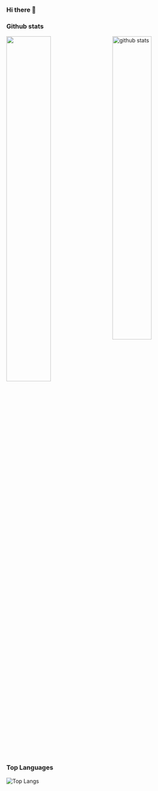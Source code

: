 ### Hi there 👋

<!--
**nasrabadiAM/nasrabadiAM** is a ✨ _special_ ✨ repository because its `README.md` (this file) appears on your GitHub profile.

Here are some ideas to get you started:

- 🔭 I’m currently working on ...
- 🌱 I’m currently learning ...
- 👯 I’m looking to collaborate on ...
- 🤔 I’m looking for help with ...
- 💬 Ask me about ...
- 📫 How to reach me: ...
- 😄 Pronouns: ...
- ⚡ Fun fact: ...
-->


### Github stats
<img src="https://github-readme-stats.vercel.app/api?username=nasrabadiAM&show_icons=true&theme=darcula" alt="github stats" width="45%" align="right"/>

<img src="https://github-readme-streak-stats.herokuapp.com/?user=nasrabadiAM&theme=darcula" width="48%" >




### Top Languages
![Top Langs](https://github-readme-stats.vercel.app/api/top-langs/?username=nasrabadiAM&layout=compact&theme=darcula)

